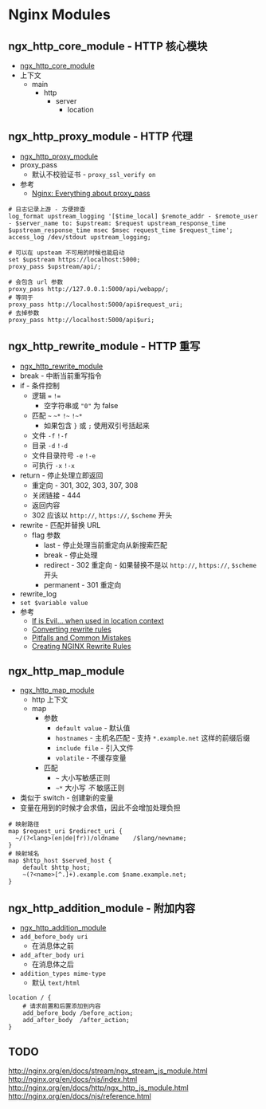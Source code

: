 # Nginx Modules

## ngx_http_core_module - HTTP 核心模块
* [ngx_http_core_module](http://nginx.org/en/docs/http/ngx_http_core_module.html)
* 上下文
  * main
    * http
      * server
        * location
## ngx_http_proxy_module - HTTP 代理
* [ngx_http_proxy_module](http://nginx.org/en/docs/http/ngx_http_proxy_module.html)
* proxy_pass
  * 默认不校验证书 - `proxy_ssl_verify on`
* 参考
  * [Nginx: Everything about proxy_pass](https://dev.to/danielkun/nginx-everything-about-proxypass-2ona)

```nginx
# 日志记录上游 - 方便排查
log_format upstream_logging '[$time_local] $remote_addr - $remote_user - $server_name to: $upstream: $request upstream_response_time $upstream_response_time msec $msec request_time $request_time';
access_log /dev/stdout upstream_logging;

# 可以在 upsteam 不可用的时候也能启动
set $upstream https://localhost:5000;
proxy_pass $upstream/api/;

# 会包含 url 参数
proxy_pass http://127.0.0.1:5000/api/webapp/;
# 等同于
proxy_pass http://localhost:5000/api$request_uri;
# 去掉参数
proxy_pass http://localhost:5000/api$uri;
```

## ngx_http_rewrite_module - HTTP 重写
* [ngx_http_rewrite_module](http://nginx.org/en/docs/http/ngx_http_rewrite_module.html)
* break - 中断当前重写指令
* if - 条件控制
  * 逻辑 `=` `!=`
    * 空字符串或 `"0"` 为 false
  * 匹配 `~` `~*` `!~` `!~*`
    * 如果包含 `}` 或 `;` 使用双引号括起来
  * 文件 `-f` `!-f`
  * 目录 `-d` `!-d`
  * 文件目录符号 `-e` `!-e`
  * 可执行 `-x` `!-x`
* return - 停止处理立即返回
  * 重定向 - 301, 302, 303, 307, 308
  * 关闭链接 - 444
  * 返回内容
  * 302 应该以 `http://`, `https://`, `$scheme` 开头
* rewrite - 匹配并替换 URL
  * flag 参数
    * last - 停止处理当前重定向从新搜索匹配
    * break - 停止处理
    * redirect - 302 重定向 - 如果替换不是以 `http://`, `https://`, `$scheme` 开头
    * permanent - 301 重定向
* rewrite_log
* `set $variable value`
* 参考
  * [If is Evil... when used in location context](https://www.nginx.com/resources/wiki/start/topics/depth/ifisevil/)
  * [Converting rewrite rules](http://nginx.org/en/docs/http/converting_rewrite_rules.html)
  * [Pitfalls and Common Mistakes](https://www.nginx.com/resources/wiki/start/topics/tutorials/config_pitfalls/)
  * [Creating NGINX Rewrite Rules](https://www.nginx.com/blog/creating-nginx-rewrite-rules/)

## ngx_http_map_module
* [ngx_http_map_module](http://nginx.org/en/docs/http/ngx_http_map_module.html)
  * http 上下文
  * map
    * 参数
      * `default value` - 默认值
      * `hostnames` - 主机名匹配 - 支持 `*.example.net` 这样的前缀后缀
      * `include file` - 引入文件
      * `volatile` - 不缓存变量
    * 匹配
      * `~` 大小写敏感正则
      * `~*` 大小写 _不_ 敏感正则
* 类似于 switch - 创建新的变量
* 变量在用到的时候才会求值，因此不会增加处理负担

```nginx
# 映射路径
map $request_uri $redirect_uri {
  ~/(?<lang>(en|de|fr))/oldname    /$lang/newname;
}
# 映射域名
map $http_host $served_host {
    default $http_host;
    ~(?<name>[^.]+).example.com $name.example.net;
}
```

## ngx_http_addition_module - 附加内容
* [ngx_http_addition_module](http://nginx.org/en/docs/http/ngx_http_addition_module.html)
* `add_before_body uri`
  * 在消息体之前
* `add_after_body uri`
  * 在消息体之后
* `addition_types mime-type`
  * 默认 `text/html`

```nginx
location / {
    # 请求前置和后置添加到内容
    add_before_body /before_action;
    add_after_body  /after_action;
}
```

## TODO
http://nginx.org/en/docs/stream/ngx_stream_js_module.html
http://nginx.org/en/docs/njs/index.html
http://nginx.org/en/docs/http/ngx_http_js_module.html
http://nginx.org/en/docs/njs/reference.html
